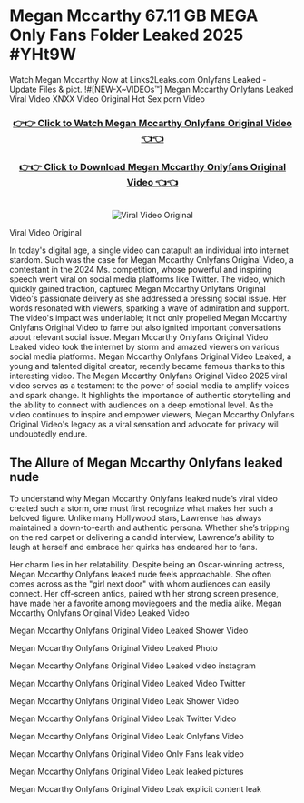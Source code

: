 # Megan Mccarthy  67.11 GB MEGA Only Fans Folder Leaked 2025 #YHt9W

Watch Megan Mccarthy Now at Links2Leaks.com Onlyfans Leaked - Update Files & pict. !#[NEW-X~VIDEOs™] Megan Mccarthy Onlyfans Leaked Viral Video XNXX Video Original Hot Sex porn Video
<br>
<div align="center">
<h3><a href="https://links2leaks.com/meganmccarthy" rel="nofollow">👉👉 Click to Watch Megan Mccarthy Onlyfans Original Video 👈👈</a></h3>
<h3><a href="https://links2leaks.com/meganmccarthy" rel="nofollow">👉👉 Click to Download Megan Mccarthy Onlyfans Original Video 👈👈</a></h3>
<br>
<a href="https://links2leaks.com/meganmccarthy" rel="nofollow"><img src="https://i.ibb.co/Gkj2r4b/banner.png" alt="Viral Video Original" style="max-width: 100%; display: inline-block;" data-target="animated-image.originalImage"></a>
</div>

Viral Video Original

In today's digital age, a single video can catapult an individual into internet stardom. Such was the case for Megan Mccarthy Onlyfans Original Video, a contestant in the 2024 Ms. competition, whose powerful and inspiring speech went viral on social media platforms like Twitter.
The video, which quickly gained traction, captured Megan Mccarthy Onlyfans Original Video's passionate delivery as she addressed a pressing social issue. Her words resonated with viewers, sparking a wave of admiration and support. The video's impact was undeniable; it not only propelled Megan Mccarthy Onlyfans Original Video to fame but also ignited important conversations about relevant social issue.
Megan Mccarthy Onlyfans Original Video Leaked video took the internet by storm and amazed viewers on various social media platforms. Megan Mccarthy Onlyfans Original Video Leaked, a young and talented digital creator, recently became famous thanks to this interesting video.
The Megan Mccarthy Onlyfans Original Video 2025 viral video serves as a testament to the power of social media to amplify voices and spark change. It highlights the importance of authentic storytelling and the ability to connect with audiences on a deep emotional level. As the video continues to inspire and empower viewers, Megan Mccarthy Onlyfans Original Video's legacy as a viral sensation and advocate for privacy will undoubtedly endure.

<h2>The Allure of Megan Mccarthy Onlyfans leaked nude</h2>


To understand why Megan Mccarthy Onlyfans leaked nude’s viral video created such a storm, one must first recognize what makes her such a beloved figure. Unlike many Hollywood stars, Lawrence has always maintained a down-to-earth and authentic persona. Whether she’s tripping on the red carpet or delivering a candid interview, Lawrence’s ability to laugh at herself and embrace her quirks has endeared her to fans.

Her charm lies in her relatability. Despite being an Oscar-winning actress, Megan Mccarthy Onlyfans leaked nude feels approachable. She often comes across as the "girl next door" with whom audiences can easily connect. Her off-screen antics, paired with her strong screen presence, have made her a favorite among moviegoers and the media alike.
Megan Mccarthy Onlyfans Original Video Leaked Video

Megan Mccarthy Onlyfans Original Video Leaked Shower Video

Megan Mccarthy Onlyfans Original Video Leaked Photo

Megan Mccarthy Onlyfans Original Video Leaked video instagram

Megan Mccarthy Onlyfans Original Video Leaked Video Twitter

Megan Mccarthy Onlyfans Original Video Leak Shower Video

Megan Mccarthy Onlyfans Original Video Leak Twitter Video

Megan Mccarthy Onlyfans Original Video Leak Onlyfans Video

Megan Mccarthy Onlyfans Original Video Only Fans leak video

Megan Mccarthy Onlyfans Original Video Leak leaked pictures

Megan Mccarthy Onlyfans Original Video Leak explicit content leak